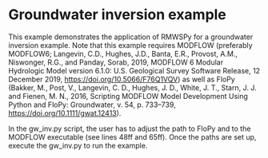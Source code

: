 # Groundwater inversion example
This example demonstrates the application of RMWSPy for a groundwater inversion example. Note that this example requires MODFLOW (preferably MODFLOW6; Langevin, C.D., Hughes, J.D., Banta, E.R., Provost, A.M., Niswonger, R.G., and Panday, Sorab, 2019, MODFLOW 6 Modular Hydrologic Model version 6.1.0: U.S. Geological Survey Software Release, 12 December 2019, https://doi.org/10.5066/F76Q1VQV) as well as FloPy (Bakker, M., Post, V., Langevin, C. D., Hughes, J. D.,	White, J. T., Starn, J. J. and Fienen, M. N., 2016, Scripting MODFLOW Model Development Using Python and FloPy: Groundwater, v. 54, p. 733–739, https://doi.org/10.1111/gwat.12413).

In the gw_inv.py script, the user has to adjust the path to FloPy and to the MODFLOW executable (see lines 48ff and 65ff). Once the paths are set up, execute the gw_inv.py to run the example.
